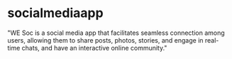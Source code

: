 # socialmediaapp
"WE Soc is a  social media app that facilitates seamless connection among users, allowing them to share posts, photos, stories, and engage in real-time chats, and have an interactive online community."
